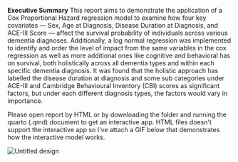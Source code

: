 **Executive Summary**
This report aims to demonstrate the application of a Cox Proportional Hazard regression model to examine how four key covariates — Sex, Age at Diagnosis, Disease Duration at Diagnosis, and ACE-III Score — affect the survival probability of individuals across various dementia diagnoses. Additionally, a log normal regression was implemented to identify and order the level of impact from the same variables in the cox regression as well as more additional ones like cognitive and behavioral has on survival, both holistically across all dementia types and within each specific dementia diagnosis. It was found that the holistic approach has labelled the disease duration at diagnosis and some sub categories under ACE-III and Cambridge Behavioural Inventory (CBI) scores as significant factors, but under each different diagnosis types, the factors would vary in importance.

Please open report by HTML or by downloading the folder and running the quarto (.qmd) document to get an interactive app. HTML files doesn't support the interactive app so I've attach a GIF below that demonstrates how the interactive model works.

![Untitled design](https://github.com/user-attachments/assets/da0aa405-d2a6-458b-a410-39190f320e12)
